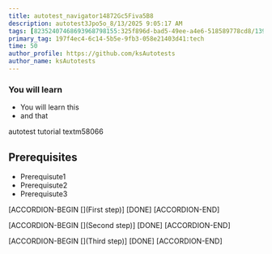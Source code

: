 ```yaml
---
title: autotest_navigator14872Gc5Fiva5B8
description: autotest3Jpo5o_8/13/2025 9:05:17 AM
tags: [82352407468693968798155:325f896d-bad5-49ee-a4e6-518589778cd8/139269250608756787992873,197f4ec4-6c14-5b5e-9fb3-058e21403d41:tech/73554900100700000996,c1a376dd-ebd0-4787-804e-a23fef23ba06:4625ac99-30b5-4df6-a6c5-f840dd406e80/7cfdb271-e33c-4258-8fa7-c26df3a3e795]
primary_tag: 197f4ec4-6c14-5b5e-9fb3-058e21403d41:tech
time: 50
author_profile: https://github.com/ksAutotests
author_name: ksAutotests
---
```

### You will learn
- You will learn this
- and that

autotest tutorial textm58066

## Prerequisites
- Prerequisute1
- Prerequisute2
- Prerequisute3

[ACCORDION-BEGIN [](First step)]
[DONE]
[ACCORDION-END]

[ACCORDION-BEGIN [](Second step)]
[DONE]
[ACCORDION-END]

[ACCORDION-BEGIN [](Third step)]
[DONE]
[ACCORDION-END]

